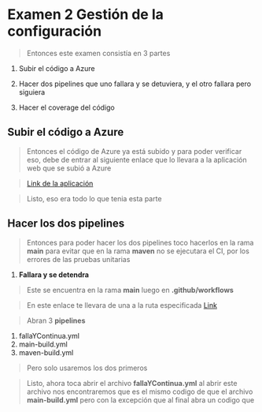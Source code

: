# Examen 2 Gestión de la configuración

> Entonces este examen consistía en 3 partes

1. Subir el código a Azure

2. Hacer dos pipelines que uno fallara y se detuviera, y el otro fallara pero siguiera

3. Hacer el coverage del código

## Subir el código a **Azure**
> Entonces el código de Azure ya está subido y para poder verificar eso, debe de entrar al siguiente enlace que lo llevara a la aplicación web que se subió a Azure

> [Link de la aplicación](https://examen2gestiondelaconfiguracion.azurewebsites.net/)

> Listo, eso era todo lo que tenia esta parte

## Hacer los dos pipelines

> Entonces para poder hacer los dos pipelines toco hacerlos en la rama **main** para evitar que en la rama **maven** no se ejecutara el CI, por los errores de las pruebas unitarias

1. **Fallara y se detendra**
  > Este se encuentra en la rama **main** luego en **.github/workflows**

  > En este enlace te llevara de una a la ruta especificada [Link](https://github.com/Kalichhe/projectGestion/tree/main/.github/workflows)
  
  > Abran 3 **pipelines** 
  
  1. fallaYContinua.yml
  2. main-build.yml
  3. maven-build.yml
  
  > Pero solo usaremos los dos primeros

  > Listo, ahora toca abrir el archivo **fallaYContinua.yml** al abrir este archivo nos encontraremos que es el mismo codigo de que el archivo **main-build.yml** pero con la excepción que al final abra un codigo que 